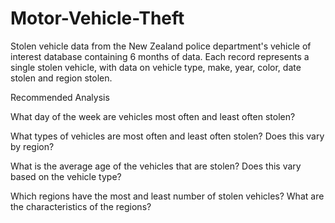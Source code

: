# Motor-Vehicle-Theft
Stolen vehicle data from the New Zealand police department's vehicle of interest database containing 6 months of data. Each record represents a single stolen vehicle, with data on vehicle type, make, year, color, date stolen and region stolen.

Recommended Analysis

What day of the week are vehicles most often and least often stolen?

What types of vehicles are most often and least often stolen? Does this vary by region?

What is the average age of the vehicles that are stolen? Does this vary based on the vehicle type?

Which regions have the most and least number of stolen vehicles? What are the characteristics of the regions?
